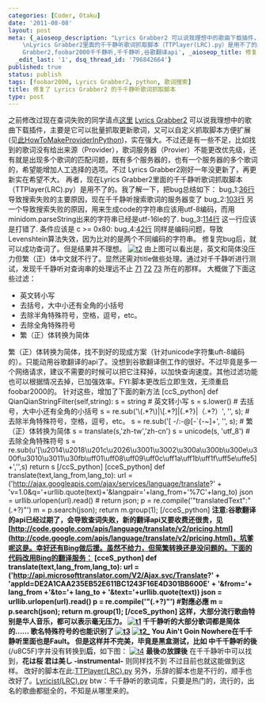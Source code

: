 ```yaml
---
categories: [Coder, Otaku]
date: '2011-08-08'
layout: post
meta: {_aioseop_description: "Lyrics Grabber2 可以说我理想中的歌曲下载插件，主要是它可以批量抓取更新歌词，又可以自定义抓取脚本方便扩展，实在强大。\r\
    \nLyrics Grabber2里面的千千静听歌词抓取脚本（TTPlayer(LRC).py）是用不了的。我修复了一下", _aioseop_keywords: 'python,foobar2000,foobar2000歌词,Lyrics
    Grabber2,foobar2000千千静听,千千静听,谷歌翻译api', _aioseop_title: 修复了 Lyrics Grabber2 的千千静听歌词抓取脚本,
  _edit_last: '1', dsq_thread_id: '796842664'}
published: true
status: publish
tags: [foobar2000, Lyrics Grabber2, python, 歌词搜索]
title: 修复了 Lyrics Grabber2 的千千静听歌词抓取脚本
type: post
---
```

之前修改过现在查词失败的同学请点[这里](#attention) [Lyrics
Grabber2](http://code.google.com/p/lyricsgrabber2/)
可以说我理想中的歌曲下载插件，主要是它可以批量抓取更新歌词，又可以自定义抓取脚本方便扩展(见[此HowToMakeProviderInPython](http://code.google.com/p/lyricsgrabber/wiki/HowToMakeProviderInPython))，实在强大。不过还是有一些不足，比如找到的歌词没有给出来源（Provider），歌词服务器（Provier）不能更改优先级，还有就是出现多个歌词的匹配问题，既有多个服务器的，也有一个服务器的多个歌词的，希望能增加人工选择的选项。不过 Lyrics
Grabber2刚好一年没更新了，再更新实在希望不大。 再者，现在Lyrics
Grabber2里面的千千静听歌词抓取脚本（TTPlayer(LRC).py）是用不了的。我了解一下，把bug总结如下：
bug\_1:[36行](http://code.google.com/p/lyricsgrabber2/source/browse/trunk/foo_lyricsgrabber2/dist/pygrabber/scripts/TTPlayer(LRC).py#36)
导致搜索失败的主要原因，现在千千静听搜索歌词的服务器变了
bug\_2:[103行](http://code.google.com/p/lyricsgrabber2/source/browse/trunk/foo_lyricsgrabber2/dist/pygrabber/scripts/TTPlayer(LRC).py#103)
另一个导致搜索失败的原因，用来生成code的字符串应该用utf-8编码，而用minidom.parseString出来的字符串已经是utf-16le的了.
bug\_3:[114行](http://code.google.com/p/lyricsgrabber2/source/browse/trunk/foo_lyricsgrabber2/dist/pygrabber/scripts/TTPlayer(LRC).py#144)
这一行应该是打错了. 条件应该是 c \>= 0x80:
bug\_4:[42行](http://code.google.com/p/lyricsgrabber2/source/browse/trunk/foo_lyricsgrabber2/dist/pygrabber/scripts/TTPlayer(LRC).py#42)
同样是编码问题，导致Levenshtein算法失效，因为比对的是两个不同编码的字符串。
修复完bug后，就可以成功查词了。但是结果并不理想。
[![](http://dourok.info/wp-content/uploads/2011/08/t2.png "t2")](http://dourok.info/wp-content/uploads/2011/08/t2.png)
由上图可以看出是，英文和简体没压力但繁（正）体中文就不行了。显然还需对title做些处理。通过对千千静听进行测试，发现千千静听对查询串的处理远不止
[71](http://code.google.com/p/lyricsgrabber2/source/browse/trunk/foo_lyricsgrabber2/dist/pygrabber/scripts/TTPlayer(LRC).py#71)
[72](http://code.google.com/p/lyricsgrabber2/source/browse/trunk/foo_lyricsgrabber2/dist/pygrabber/scripts/TTPlayer(LRC).py#72)
[73](http://code.google.com/p/lyricsgrabber2/source/browse/trunk/foo_lyricsgrabber2/dist/pygrabber/scripts/TTPlayer(LRC).py#73)
所在的那样。 大概做了下面这些过滤：

-   英文转小写
-   去括号，大中小还有全角的小括号
-   去除半角特殊符号，空格，逗号，etc。
-   去除全角特殊符号
-   繁（正）体转换为简体

繁（正）体转换为简体，找不到好的现成方案（针对unicode字符集uft-8编码的）。只能动用谷歌翻译的api了。没想到谷歌翻译倒工作的很好。不过毕竟是多一个网络请求，建议不需要的时候可以把它注释掉，以加快查询速度。其他过滤功能也可以根据情况去掉，已加强效率。FYI:脚本更改后立即生效，无须重启foobar2000的。
针对这些，增加了下面的新方法 [ccS\_python] def
QianQianStringFilter(self,string): s = string \# 英文转小写 s =
s.lower() \# 去括号，大中小还有全角的小括号 s =
re.sub('\\(.\*?\\)|\\[.\*?]|{.\*?}|（.\*?）', '', s); \#
去除半角特殊符号，空格，逗号，etc。 s = re.sub('[ -/:-@[-\`{-\~]+', '', s);
\# 繁（正）体转换为简体 s = translate(s,'zh-tw','zh-cn') s = unicode(s,
'utf\_8') \# 去除全角特殊符号 s =
re.sub(u'[\\u2014\\u2018\\u201c\\u2026\\u3001\\u3002\\u300a\\u300b\\u300e\\u300f\\u3010\\u3011\\u30fb\\uff01\\uff08\\uff09\\uff0c\\uff1a\\uff1b\\uff1f\\uff5e\\uffe5]+','',s)
return s [/ccS\_python] [cceS\_python] def
translate(text,lang\_from,lang\_to): url =
('http://ajax.googleapis.com/ajax/services/language/translate?' +
'v=1.0&q='+urllib.quote(text)+'&langpair='+lang\_from+'%7C'+lang\_to)
json = urllib.urlopen(url).read() \# return json; p =
re.compile('"translatedText":"(.+?)"') m = p.search(json); return
m.group(1); [/cceS\_python]
**注意:**谷歌翻译的api已经过期了，会导致查词失败，新的翻译api又要收费还很贵，见[http://code.google.com/apis/language/translate/v2/pricing.html](http://code.google.com/apis/language/translate/v2/pricing.html)，坑爹呢这是。幸好还有Bing做后援。虽然不给力，但简繁转换还是没问题的。下面的代码改用Bing的翻译服务：
[cceS\_python] def translate(text,lang\_from,lang\_to): url =
('http://api.microsofttranslator.com/V2/Ajax.svc/Translate?' +
'appId=DE2A1CAA235EB52E611BC1243F16E4D301BB600E' + '&from='+ lang\_from
+'&to='+ lang\_to + '&text='+urllib.quote(text)) json =
urllib.urlopen(url).read() p = re.compile('"(.+?)"') \#對應必應 m =
p.search(json); return m.group(1); [/cceS\_python]
这样，大部分流行歌曲特别是华人音乐，都可以表示毫无压力。
[![](http://dourok.info/wp-content/uploads/2011/08/t1.png "t1")](http://dourok.info/wp-content/uploads/2011/08/t1.png)
千千静听的大部分歌词都是简体的…… 歌名特殊符号的也能识别了
[![](http://dourok.info/wp-content/uploads/2011/08/t3.png "t3")](http://dourok.info/wp-content/uploads/2011/08/t3.png)
[![](http://dourok.info/wp-content/uploads/2011/08/t2_.png "t2_")](http://dourok.info/wp-content/uploads/2011/08/t2_.png)
You Ain't Goin Nowhere在千千静听里面也是Fault。
但是这样并不完美，毕竟是黑盒测试，比如
中千千静听的**後**(/u8C5F)字并没有转换到**后**，如下图：
[![](http://dourok.info/wp-content/uploads/2011/08/t4.png "t4")](http://dourok.info/wp-content/uploads/2011/08/t4.png)
**最後の放課後** 在千千静听中可以找到，**花は桜 君は美し
-instrumental-** 则同样找不到 不过目前也就这能做到这样。
改好的脚本在此:[TTPlayer(LRC).py](http://code.dourok.info/python/foo_lyricsgrabber2_scripts/TTPlayer(LRC).py)
另外，乐辞的脚本也是不行的，顺手也改好了。[Lyricist(LRC).py](http://code.dourok.info/python/foo_lyricsgrabber2_scripts/Lyricist(LRC).py "Lyricist(LRC).py")
btw：千千静听的歌词库，只要是热门的，流行的，出名的歌曲都挺全的，不知是从哪里来的。
 
